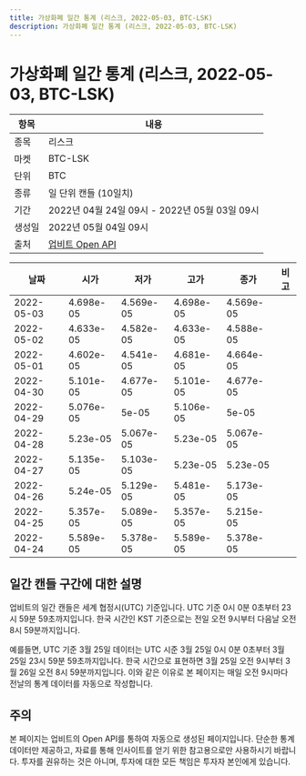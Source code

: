 ```yaml
---
title: 가상화폐 일간 통계 (리스크, 2022-05-03, BTC-LSK)
description: 가상화폐 일간 통계 (리스크, 2022-05-03, BTC-LSK)
---
```



가상화폐 일간 통계 (리스크, 2022-05-03, BTC-LSK)
===

|항목|내용|
|--|--|
|종목|리스크|
|마켓|BTC-LSK|
|단위|BTC|
|종류|일 단위 캔들 (10일치)|
|기간|2022년 04월 24일 09시 - 2022년 05월 03일 09시|
|생성일|2022년 05월 04일 09시|
|출처|[업비트 Open API](https://docs.upbit.com)|


|날짜|시가|저가|고가|종가|비고|
|--|--|--|--|--|--|
|2022-05-03|4.698e-05|4.569e-05|4.698e-05|4.569e-05|    |
|2022-05-02|4.633e-05|4.582e-05|4.633e-05|4.588e-05|    |
|2022-05-01|4.602e-05|4.541e-05|4.681e-05|4.664e-05|    |
|2022-04-30|5.101e-05|4.677e-05|5.101e-05|4.677e-05|    |
|2022-04-29|5.076e-05|5e-05|5.106e-05|5e-05|    |
|2022-04-28|5.23e-05|5.067e-05|5.23e-05|5.067e-05|    |
|2022-04-27|5.135e-05|5.103e-05|5.23e-05|5.23e-05|    |
|2022-04-26|5.24e-05|5.129e-05|5.481e-05|5.173e-05|    |
|2022-04-25|5.357e-05|5.089e-05|5.357e-05|5.215e-05|    |
|2022-04-24|5.589e-05|5.378e-05|5.589e-05|5.378e-05|    |


일간 캔들 구간에 대한 설명
---


업비트의 일간 캔들은 세계 협정시(UTC) 기준입니다. 
UTC 기준 0시 0분 0초부터 23시 59분 59초까지입니다. 
한국 시간인 KST 기준으로는 전일 오전 9시부터 다음날 오전 8시 59분까지입니다. 


예를들면, UTC 기준 3월 25일 데이터는 UTC 시준 3월 25일 0시 0분 0초부터 3월 25일 23시 59분 59초까지입니다. 
한국 시간으로 표현하면 3월 25일 오전 9시부터 3월 26일 오전 8시 59분까지입니다. 
이와 같은 이유로 본 페이지는 매일 오전 9시마다 전날의 통계 데이터를 자동으로 작성합니다. 


주의
---


본 페이지는 업비트의 Open API를 통하여 자동으로 생성된 페이지입니다. 
단순한 통계 데이터만 제공하고, 자료를 통해 인사이트를 얻기 위한 참고용으로만 사용하시기 바랍니다. 
투자를 권유하는 것은 아니며, 투자에 대한 모든 책임은 투자자 본인에게 있습니다. 
